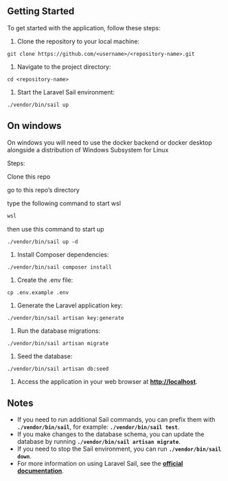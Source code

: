 ## **Getting Started**

To get started with the application, follow these steps:

1. Clone the repository to your local machine:

```
git clone https://github.com/<username>/<repository-name>.git

```

1. Navigate to the project directory:

```
cd <repository-name>

```

1. Start the Laravel Sail environment:

```
./vendor/bin/sail up

```
## On windows

On windows you will need to use the docker backend or docker desktop alongside a distribution of Windows Subsystem for Linux 

Steps: 

Clone this repo

go to this repo’s directory

type the following command to start wsl 

```jsx
wsl
```

then use this command to start up

```
./vendor/bin/sail up -d 

```

1. Install Composer dependencies:

```
./vendor/bin/sail composer install

```

1. Create the .env file:

```
cp .env.example .env

```

1. Generate the Laravel application key:

```
./vendor/bin/sail artisan key:generate

```

1. Run the database migrations:

```
./vendor/bin/sail artisan migrate

```

1. Seed the database:

```
./vendor/bin/sail artisan db:seed

```

1. Access the application in your web browser at **[http://localhost](http://localhost/)**.

## **Notes**

- If you need to run additional Sail commands, you can prefix them with **`./vendor/bin/sail`**, for example: **`./vendor/bin/sail test`**.
- If you make changes to the database schema, you can update the database by running **`./vendor/bin/sail artisan migrate`**.
- If you need to stop the Sail environment, you can run **`./vendor/bin/sail down`**.
- For more information on using Laravel Sail, see the **[official documentation](https://laravel.com/docs/sail)**.